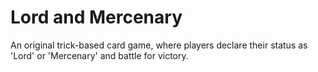 # Lord and Mercenary
An original trick-based card game, where players declare their status as 'Lord' or 'Mercenary' and battle for victory.